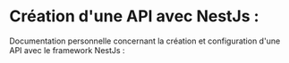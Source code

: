 # Création d'une API avec NestJs :

  Documentation personnelle concernant la création et configuration d'une API avec le framework NestJs : 
  
  